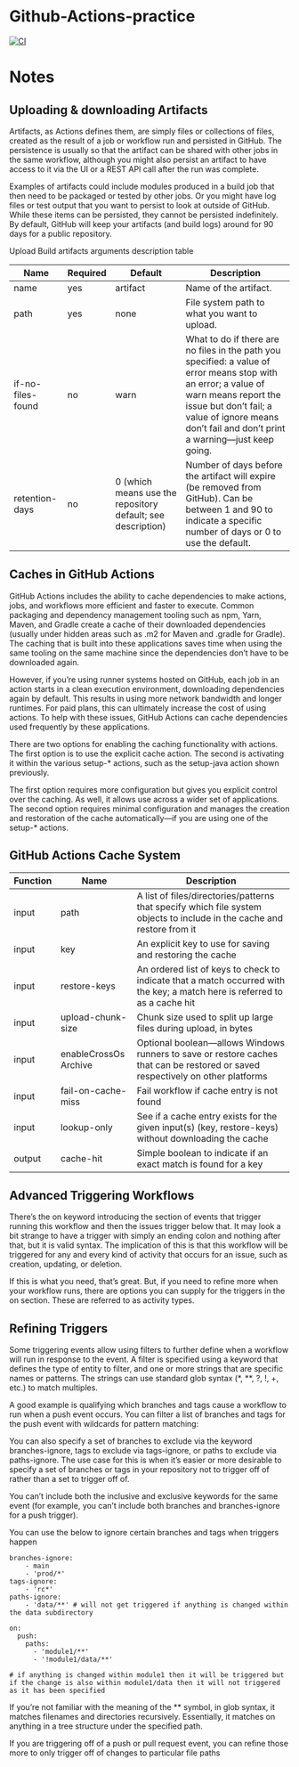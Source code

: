 # Github-Actions-practice

[![CI](https://github.com/sqali/Github-Actions-practice/actions/workflows/basic.yml/badge.svg)](https://github.com/sqali/Github-Actions-practice/actions/workflows/basic.yml)


# Notes

## 

## Uploading & downloading Artifacts

Artifacts, as Actions defines them, are simply files or collections of files, created as the result of a job or workflow run and persisted in GitHub. The persistence is usually so that the artifact can be shared with other jobs in the same workflow, although you might also persist an artifact to have access to it via the UI or a REST API call after the run was complete.

Examples of artifacts could include modules produced in a build job that then need to be packaged or tested by other jobs. Or you might have log files or test output that you want to persist to look at outside of GitHub. While these items can be persisted, they cannot be persisted indefinitely. By default, GitHub will keep your artifacts (and build logs) around for 90 days for a public repository.

Upload Build artifacts arguments description table


| Name              | Required | Default                                     | Description                                                                                                                                                    |
|-------------------|----------|---------------------------------------------|----------------------------------------------------------------------------------------------------------------------------------------------------------------|
| name              | yes      | artifact                                    | Name of the artifact.                                                                                                                                          |
| path              | yes      | none                                        | File system path to what you want to upload.                                                                                                                   |
| if-no-files-found | no       | warn                                        | What to do if there are no files in the path you specified: a value of error means stop with an error; a value of warn means report the issue but don’t fail; a value of ignore means don’t fail and don’t print a warning—just keep going. |
| retention-days    | no       | 0 (which means use the repository default; see description) | Number of days before the artifact will expire (be removed from GitHub). Can be between 1 and 90 to indicate a specific number of days or 0 to use the default.  |


## Caches in GitHub Actions

GitHub Actions includes the ability to cache dependencies to make actions, jobs, and workflows more efficient and faster to execute. Common packaging and dependency management tooling such as npm, Yarn, Maven, and Gradle create a cache of their downloaded dependencies (usually under hidden areas such as .m2 for Maven and .gradle for Gradle). The caching that is built into these applications saves time when using the same tooling on the same machine since the dependencies don’t have to be downloaded again.

However, if you’re using runner systems hosted on GitHub, each job in an action starts in a clean execution environment, downloading dependencies again by default. This results in using more network bandwidth and longer runtimes. For paid plans, this can ultimately increase the cost of using actions. To help with these issues, GitHub Actions can cache dependencies used frequently by these applications.

There are two options for enabling the caching functionality with actions. The first option is to use the explicit cache action. The second is activating it within the various setup-* actions, such as the setup-java action shown previously.

The first option requires more configuration but gives you explicit control over the caching. As well, it allows use across a wider set of applications. The second option requires minimal configuration and manages the creation and restoration of the cache automatically—if you are using one of the setup-* actions.

## GitHub Actions Cache System

| Function   | Name                 | Description                                                                                                                                                        |
|------------|----------------------|--------------------------------------------------------------------------------------------------------------------------------------------------------------------|
| input      | path                 | A list of files/directories/patterns that specify which file system objects to include in the cache and restore from it                                             |
| input      | key                  | An explicit key to use for saving and restoring the cache                                                                                                          |
| input      | restore-keys         | An ordered list of keys to check to indicate that a match occurred with the key; a match here is referred to as a cache hit                                         |
| input      | upload-chunk-size    | Chunk size used to split up large files during upload, in bytes                                                                                                    |
| input      | enableCrossOs​Arch⁠ive | Optional boolean—allows Windows runners to save or restore caches that can be restored or saved respectively on other platforms                                   |
| input      | fail-on-cache-miss   | Fail workflow if cache entry is not found                                                                                                                         |
| input      | lookup-only          | See if a cache entry exists for the given input(s) (key, restore-keys) without downloading the cache                                                               |
| output     | cache-hit            | Simple boolean to indicate if an exact match is found for a key                                

## Advanced Triggering Workflows
There’s the on keyword introducing the section of events that trigger running this workflow and then the issues trigger below that. It may look a bit strange to have a trigger with simply an ending colon and nothing after that, but it is valid syntax. The implication of this is that this workflow will be triggered for any and every kind of activity that occurs for an issue, such as creation, updating, or deletion.

If this is what you need, that’s great. But, if you need to refine more when your workflow runs, there are options you can supply for the triggers in the on section. These are referred to as activity types.

## Refining Triggers

Some triggering events allow using filters to further define when a workflow will run in response to the event. A filter is specified using a keyword that defines the type of entity to filter, and one or more strings that are specific names or patterns. The strings can use standard glob syntax (*, **, ?, !, +, etc.) to match multiples.

A good example is qualifying which branches and tags cause a workflow to run when a push event occurs. You can filter a list of branches and tags for the push event with wildcards for pattern matching:

You can also specify a set of branches to exclude via the keyword branches-ignore, tags to exclude via tags-ignore, or paths to exclude via paths-ignore. The use case for this is when it’s easier or more desirable to specify a set of branches or tags in your repository not to trigger off of rather than a set to trigger off of.

You can’t include both the inclusive and exclusive keywords for the same event (for example, you can’t include both branches and branches-ignore for a push trigger).

You can use the below to ignore certain branches and tags when triggers happen

```
branches-ignore:
    - main
    - 'prod/*'
tags-ignore:
    - 'rc*'
paths-ignore:
    - 'data/**' # will not get triggered if anything is changed within the data subdirectory
```

```
on:
  push:
    paths:
      - 'module1/**'
      - '!module1/data/**'
      
# if anything is changed within module1 then it will be triggered but if the change is also within module1/data then it will not triggered as it has been specified
```

If you’re not familiar with the meaning of the ** symbol, in glob syntax, it matches filenames and directories recursively. Essentially, it matches on anything in a tree structure under the specified path.

If you are triggering off of a push or pull request event, you can refine those more to only trigger off of changes to particular file paths
